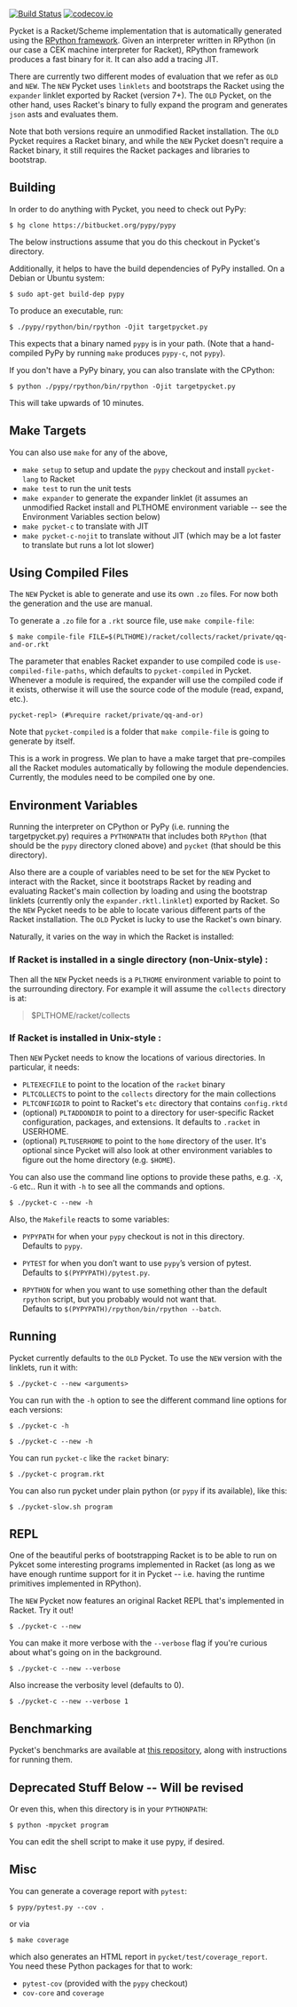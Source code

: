 [![Build Status](https://travis-ci.org/pycket/pycket.png?branch=linklet)](https://travis-ci.org/pycket/pycket)
[![codecov.io](https://codecov.io/github/pycket/pycket/coverage.svg?branch=master)](https://codecov.io/github/pycket/pycket?branch=master)

Pycket is a Racket/Scheme implementation that is automatically
generated using the [RPython
framework](https://rpython.readthedocs.io/en/latest/). Given an
interpreter written in RPython (in our case a CEK machine interpreter
for Racket), RPython framework produces a fast binary for
it. It can also add a tracing JIT.

There are currently two different modes of evaluation that we refer as
`OLD` and `NEW`. The `NEW` Pycket uses `linklets` and bootstraps the
Racket using the `expander` linklet exported by Racket (version
7+). The `OLD` Pycket, on the other hand, uses Racket's binary to
fully expand the program and generates `json` asts and evaluates them.

Note that both versions require an unmodified Racket installation. The
`OLD` Pycket requires a Racket binary, and while the `NEW` Pycket
doesn't require a Racket binary, it still requires the Racket packages
and libraries to bootstrap.

## Building

In order to do anything with Pycket, you need to check out PyPy:

    $ hg clone https://bitbucket.org/pypy/pypy

The below instructions assume that you do this checkout in Pycket's directory.

Additionally, it helps to have the build dependencies of PyPy installed.
On a Debian or Ubuntu system:

    $ sudo apt-get build-dep pypy

To produce an executable, run:

    $ ./pypy/rpython/bin/rpython -Ojit targetpycket.py

This expects that a binary named `pypy` is in your path. (Note that
a hand-compiled PyPy by running `make` produces `pypy-c`, not `pypy`).

If you don't have a PyPy binary, you can also translate with the CPython:

    $ python ./pypy/rpython/bin/rpython -Ojit targetpycket.py

This will take upwards of 10 minutes.

## Make Targets

You can also use `make` for any of the above,

 * `make setup` to setup and update the `pypy` checkout and install `pycket-lang` to Racket
 * `make test` to run the unit tests
 * `make expander` to generate the expander linklet (it assumes an unmodified Racket install and PLTHOME environment variable -- see the Environment Variables section below)
 * `make pycket-c` to translate with JIT
 * `make pycket-c-nojit` to translate without JIT (which may be a lot faster to translate but runs a lot lot slower)

## Using Compiled Files

The `NEW` Pycket is able to generate and use its own `.zo` files. For
now both the generation and the use are manual.

To generate a `.zo` file for a `.rkt` source file, use `make
compile-file`:

    $ make compile-file FILE=$(PLTHOME)/racket/collects/racket/private/qq-and-or.rkt

The parameter that enables Racket expander to use compiled code is
`use-compiled-file-paths`, which defaults to `pycket-compiled` in
Pycket. Whenever a module is required, the expander will use the
compiled code if it exists, otherwise it will use the source code of
the module (read, expand, etc.).

    pycket-repl> (#%require racket/private/qq-and-or)

Note that `pycket-compiled` is a folder that `make compile-file` is
going to generate by itself.

This is a work in progress. We plan to have a make target that
pre-compiles all the Racket modules automatically by following the
module dependencies. Currently, the modules need to be compiled one by
one.

## Environment Variables

Running the interpreter on CPython or PyPy (i.e. running the
targetpycket.py) requires a `PYTHONPATH` that includes both `RPython`
(that should be the `pypy` directory cloned above) and `pycket` (that
should be this directory).

Also there are a couple of variables need to be set for the `NEW`
Pycket to interact with the Racket, since it bootstraps Racket by
reading and evaluating Racket's main collection by loading and using
the bootstrap linklets (currently only the `expander.rktl.linklet`)
exported by Racket. So the `NEW` Pycket needs to be able to locate
various different parts of the Racket installation. The `OLD` Pycket
is lucky to use the Racket's own binary.

Naturally, it varies on the way in which the Racket is installed:

### If Racket is installed in a single directory (non-Unix-style) :

Then all the `NEW` Pycket needs is a `PLTHOME` environment variable to
point to the surrounding directory. For example it will assume the
`collects` directory is at:

> $PLTHOME/racket/collects

### If Racket is installed in Unix-style :

Then `NEW` Pycket needs to know the locations of various
directories. In particular, it needs:

 * `PLTEXECFILE` to point to the location of the `racket` binary
 * `PLTCOLLECTS` to point to the `collects` directory for the main
collections 
 * `PLTCONFIGDIR` to point to Racket's `etc` directory that contains
`config.rktd`
 * (optional) `PLTADDONDIR` to point to a directory for user-specific
Racket configuration, packages, and extensions. It defaults to
`.racket` in USERHOME.
 * (optional) `PLTUSERHOME` to point to the `home` directory of the
  user. It's optional since Pycket will also look at other environment
  variables to figure out the home directory (e.g. `$HOME`).

You can also use the command line options to provide these paths,
e.g. `-X`, `-G` etc.. Run it with `-h` to see all the commands and
options.

    $ ./pycket-c --new -h

Also, the `Makefile` reacts to some variables:
 * `PYPYPATH` for when your `pypy` checkout is not in this directory.   
    Defaults to `pypy`.
 * `PYTEST` for when you don’t want to use `pypy`’s version of pytest.  
    Defaults to `$(PYPYPATH)/pytest.py`.

 * `RPYTHON` for when you want to use something other than the default
   `rpython` script, but you probably would not want that.  
   Defaults to `$(PYPYPATH)/rpython/bin/rpython --batch`.

## Running

Pycket currently defaults to the `OLD` Pycket. To use the `NEW`
version with the linklets, run it with:

    $ ./pycket-c --new <arguments>

You can run with the `-h` option to see the different command line
options for each versions:

    $ ./pycket-c -h

    $ ./pycket-c --new -h

You can run `pycket-c` like the `racket` binary:

    $ ./pycket-c program.rkt

You can also run pycket under plain python (or `pypy` if its
available), like this:

    $ ./pycket-slow.sh program

## REPL

One of the beautiful perks of bootstrapping Racket is to be able to
run on Pykcet some interesting programs implemented in Racket (as long
as we have enough runtime support for it in Pycket -- i.e. having the
runtime primitives implemented in RPython). 

The `NEW` Pycket now features an original Racket REPL that's
implemented in Racket. Try it out!

    $ ./pycket-c --new

You can make it more verbose with the `--verbose` flag if you're
curious about what's going on in the background.

    $ ./pycket-c --new --verbose

Also increase the verbosity level (defaults to 0).

    $ ./pycket-c --new --verbose 1

## Benchmarking

Pycket's benchmarks are available at [this
repository](https://github.com/krono/pycket-bench), along with
instructions for running them.

## Deprecated Stuff Below -- Will be revised 
   
Or even this, when this directory is in your `PYTHONPATH`:

    $ python -mpycket program

You can edit the shell script to make it use pypy, if desired.

## Misc

You can generate a coverage report with `pytest`:

    $ pypy/pytest.py --cov .

or via

    $ make coverage
    
which also generates an HTML report in `pycket/test/coverage_report`.  
You need these Python packages for that to work:
  * `pytest-cov` (provided with the `pypy` checkout)
  * `cov-core` and `coverage`